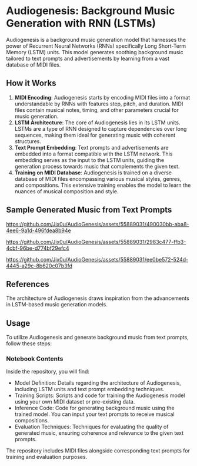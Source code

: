 # Audiogenesis: Background Music Generation with RNN (LSTMs)
Audiogenesis is a background music generation model that harnesses the power of Recurrent Neural Networks (RNNs) specifically Long Short-Term Memory (LSTM) units. This model generates soothing background music tailored to text prompts and advertisements by learning from a vast database of MIDI files.

## How it Works
1. **MIDI Encoding**:
Audiogenesis starts by encoding MIDI files into a format understandable by RNNs with features step, pitch, and duration. MIDI files contain musical notes, timing, and other parameters crucial for music generation.
2. **LSTM Architecture**:
The core of Audiogenesis lies in its LSTM units. LSTMs are a type of RNN designed to capture dependencies over long sequences, making them ideal for generating music with coherent structures.
3. **Text Prompt Embedding**:
Text prompts and advertisements are embedded into a format compatible with the LSTM network. This embedding serves as the input to the LSTM units, guiding the generation process towards music that complements the given text.
4. **Training on MIDI Database**:
Audiogenesis is trained on a diverse database of MIDI files encompassing various musical styles, genres, and compositions. This extensive training enables the model to learn the nuances of musical composition and style.

## Sample Generated Music from Text Prompts
https://github.com/Jix0u/AudioGenesis/assets/55889031/490030bb-aba8-4ee6-9a1d-496fdea8b94e

https://github.com/Jix0u/AudioGenesis/assets/55889031/2983c477-ffb3-4cbf-96be-d774bf29efc4

https://github.com/Jix0u/AudioGenesis/assets/55889031/ee0be572-524d-4445-a29c-8b620c07b3fd

## References
The architecture of Audiogenesis draws inspiration from the advancements in LSTM-based music generation models.

## Usage
To utilize Audiogenesis and generate background music from text prompts, follow these steps:

### Notebook Contents
Inside the repository, you will find:

- Model Definition: Details regarding the architecture of Audiogenesis, including LSTM units and text prompt embedding techniques.
- Training Scripts: Scripts and code for training the Audiogenesis model using your own MIDI dataset or pre-existing data.
- Inference Code: Code for generating background music using the trained model. You can input your text prompts to receive musical compositions.
- Evaluation Techniques: Techniques for evaluating the quality of generated music, ensuring coherence and relevance to the given text prompts.

The repository includes MIDI files alongside corresponding text prompts for training and evaluation purposes.
